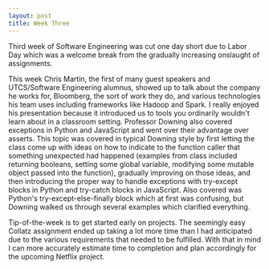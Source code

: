 ```yaml
---
layout: post
title: Week Three
---
```


Third week of Software Engineering was cut one day short due to Labor Day which was a welcome break from the gradually increasing onslaught of assignments.

This week Chris Martin, the first of many guest speakers and UTCS/Software Engineering alumnus, showed up to talk about the company he works for, Bloomberg, the sort of work they do, and various technologies his team uses including frameworks like Hadoop and Spark. I really enjoyed his presentation because it introduced us to tools you ordinarily wouldn't learn about in a classroom setting. Professor Downing also covered exceptions in Python and JavaScript and went over their advantage over asserts. This topic was covered in typical Downing style by first letting the class come up with ideas on how to indicate to the function caller that something unexpected had happened (examples from class included returning booleans, setting some global variable, modifying some mutable object passed into the function), gradually improving on those ideas, and then introducing the proper way to handle exceptions with try-except blocks in Python and try-catch blocks in JavaScript. Also covered was Python's try-except-else-finally block which at first was confusing, but Downing walked us through several examples which clarified everything.

Tip-of-the-week is to get started early on projects. The seemingly easy Collatz assignment ended up taking a lot more time than I had anticipated due to the various requirements that needed to be fulfilled. With that in mind I can more accurately estimate time to completion and plan accordingly for the upcoming Netflix project.
